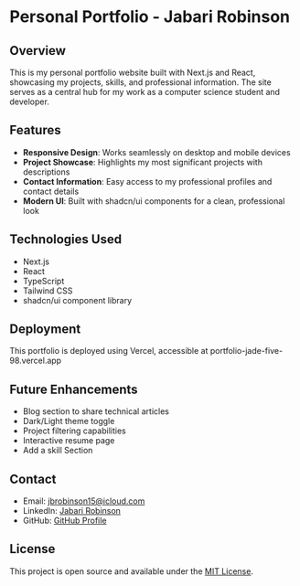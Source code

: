 # Personal Portfolio - Jabari Robinson

## Overview

This is my personal portfolio website built with Next.js and React, showcasing my projects, skills, and professional information. The site serves as a central hub for my work as a computer science student and developer.

## Features

- **Responsive Design**: Works seamlessly on desktop and mobile devices
- **Project Showcase**: Highlights my most significant projects with descriptions
- **Contact Information**: Easy access to my professional profiles and contact details
- **Modern UI**: Built with shadcn/ui components for a clean, professional look

## Technologies Used

- Next.js
- React
- TypeScript
- Tailwind CSS
- shadcn/ui component library

## Deployment

This portfolio is deployed using Vercel, accessible at portfolio-jade-five-98.vercel.app

## Future Enhancements

- Blog section to share technical articles
- Dark/Light theme toggle
- Project filtering capabilities
- Interactive resume page
- Add a skill Section

## Contact

- Email: jbrobinson15@icloud.com
- LinkedIn: [Jabari Robinson](https://www.linkedin.com/in/robinson-jabari/)
- GitHub: [GitHub Profile](https://github.com/yourusername)

## License

This project is open source and available under the [MIT License](LICENSE).
